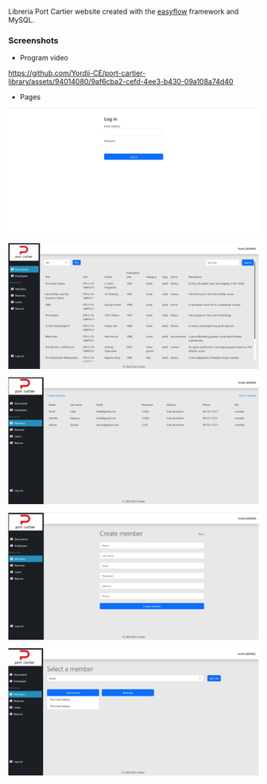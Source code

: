 Libreria Port Cartier website created with the [easyflow](https://github.com/Yordii-CE/easyflow) framework and MySQL.

### Screenshots

- Program video

https://github.com/Yordii-CE/port-cartier-library/assets/94014080/9af6cba2-cefd-4ee3-b430-09a108a74d40


- Pages

![Descripción de la imagen](/screenshots/login.jpeg)

![Descripción de la imagen](/screenshots/documents.jpeg)

![Descripción de la imagen](/screenshots/members.jpeg)

![Descripción de la imagen](/screenshots/create_member.jpeg)

![Descripción de la imagen](/screenshots/find_member.jpeg)
